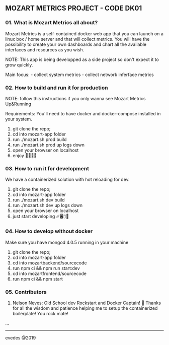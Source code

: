 ## MOZART METRICS PROJECT - CODE DK01

### 01. What is Mozart Metrics all about?

  Mozart Metrics is a self-contained docker web app that you can launch on a linux box / home server and that will collect metrics.
  You will have the possibility to create your own dashboards and chart all the available interfaces and resources as you wish.

  NOTE: This app is being developped as a side project so don't expect it to grow quickly.

  Main focus: 
    - collect system metrics
    - collect network inferface metrics

### 02. How to build and run it for production

NOTE: follow this instructions if you only wanna see Mozart Metrics Up&Running

Requirements: You'll need to have docker and docker-compose installed in your system.

1. git clone the repo;
2. cd into mozart-app folder
3. run ./mozart.sh prod build
4. run ./mozart.sh prod up logs down
5. open your browser on localhost
6. enjoy 🚀🎸🤘🍾

### 03. How to run it for development

We have a containerized solution with hot reloading for dev.

1. git clone the repo;
2. cd into mozart-app folder
3. run ./mozart.sh dev build
4. run ./mozart.sh dev up logs down
5. open your browser on localhost
6. just start developing ☄️🖥️🖱️🍭

### 04. How to develop without docker

Make sure you have mongod 4.0.5 running in your machine

1. git clone the repo;
2. cd into mozart-app folder
3. cd into mozartbackend/sourcecode
4. run npm ci && npm run start:dev
5. cd into mozartfrontend/sourcecode
6. run npm ci && npm start

### 05. Contributors

  01. Nelson Neves: Old School dev Rockstart and Docker Captain! 🤘 Thanks for all the wisdom and patience helping me to setup the containerized boilerplate! You rock mate!

...

--- 
evedes @2019
	